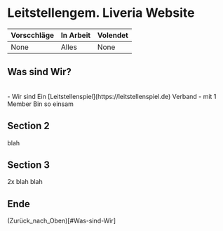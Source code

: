 # Leitstellengem. Liveria Website

|Vorscchläge|In Arbeit|Volendet|
|--------------------|--------------------|--------------------|
|None|Alles|None|


## Was sind Wir?
<br>
- Wir sind Ein [Leitstellenspiel](https://leitstellenspiel.de) Verband
- mit 1 Member Bin so einsam

## Section 2
blah

## Section 3
2x blah
blah

## Ende

(Zurück_nach_Oben)[#Was-sind-Wir]